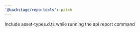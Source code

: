 ```yaml
---
'@backstage/repo-tools': patch
---
```


Include asset-types.d.ts while running the api report command
